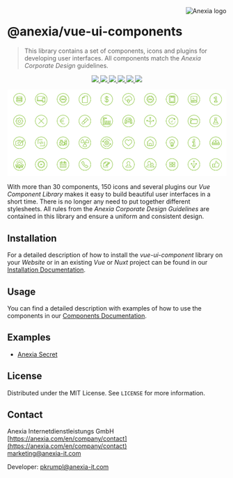 <a href="https://anexia.com/">
    <img src="https://anexia.com/fileadmin/anexia-www-3/images/anexia.svg" alt="Anexia logo" title="Anexia" align="right" height="60" />
</a>

# @anexia/vue-ui-components

> This library contains a set of components, icons and plugins for developing user interfaces. All components match the *Anexia Corporate Design* guidelines.

<p align="center">
    <a href="https://www.npmjs.com/package/@anexia/vue-ui-components">
        <img src="https://img.shields.io/npm/v/@anexia/vue-ui-components?logo=npm" />
    </a>
    <a href="https://app.codecov.io/gh/anexia-it/vue-ui-components">
        <img src="https://img.shields.io/codecov/c/github/anexia-it/vue-ui-components?logo=Codecov" />
    </a>
    <a href="https://github.com/anexia-it/vue-ui-components/actions/workflows/test.yml">
        <img src="https://img.shields.io/github/workflow/status/anexia-it/vue-ui-components/Test/dev?logo=GitHub" />
    </a>
    <a href="https://www.npmjs.com/package/@anexia/vue-ui-components">
        <img src="https://img.shields.io/npm/dt/@anexia/vue-ui-components" />
    </a>
    <a href="https://github.com/anexia-it/vue-ui-components/blob/master/LICENSE">
        <img src="https://img.shields.io/github/license/anexia-it/vue-ui-components" />
    </a>
    <a href="https://github.com/anexia-it/vue-ui-components/graphs/contributors">
        <img src="https://img.shields.io/github/contributors/anexia-it/vue-ui-components" />
    </a>
</p>

![Demo](https://github.com/anexia-it/vue-ui-components/blob/master/docs/img/icons.png)

With more than 30 components, 150 icons and several plugins our *Vue Component Library* makes it easy to build beautiful user interfaces in a short time. There is no longer any need to put together different stylesheets. All rules from the *Anexia Corporate Design Guidelines* are contained in this library and ensure a uniform and consistent design.

## Installation

For a detailed description of how to install the *vue-ui-component* library on your *Website* or in an existing *Vue* or *Nuxt* project can be found in our [Installation Documentation](https://anexia-it.github.io/vue-ui-components/#/Documentation?id=installation).

## Usage

You can find a detailed description with examples of how to use the components in our [Components Documentation](https://anexia-it.github.io/vue-ui-components/#/Components).

## Examples

- [Anexia Secret](https://secret.anexia.com)

## License

Distributed under the MIT License. See ```LICENSE``` for more information.

## Contact

Anexia Internetdienstleistungs GmbH  
[https://anexia.com/en/company/contact](https://anexia.com/en/company/contact)  
[marketing@anexia-it.com](mailto:marketing@anexia-it.com)  

Developer: [pkrumpl@anexia-it.com](mailto:pkrumpl@anexia-it.com)  